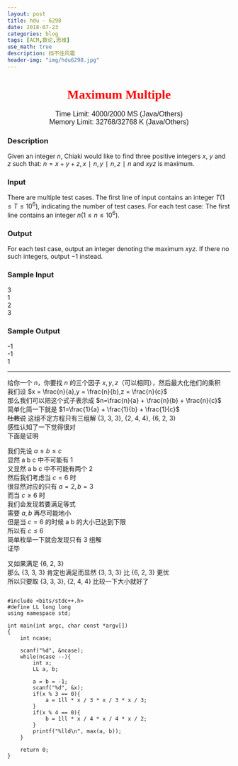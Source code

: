 ```yaml
---
layout: post
title: hdu - 6298
date: 2018-07-23
categories: blog
tags: [ACM,数论,思维]
use_math: true	
description: 挡不住风霜
header-img: "img/hdu6298.jpg"
---
```





<center><h1><font face="verdana" color="red"> Maximum Multiple </font></h1></center>

<center><font size="3" face="arial"> Time Limit: 4000/2000 MS (Java/Others) </font></center>	 
<center><font size="3" face="arial"> Memory Limit: 32768/32768 K (Java/Others) </font></center>	 	



### Description

Given an integer $n$, Chiaki would like to find three positive integers $x$, $y$ and $z$ such that: $n=x+y+z, x∣n, y∣n, z∣n$ and $xyz$ is maximum.

### Input

There are multiple test cases. The first line of input contains an integer $T (1≤T≤10^6)$, indicating the number of test cases. For each test case:
The first line contains an integer $n (1≤n≤10^6)$.

### Output

For each test case, output an integer denoting the maximum $xyz$. If there no such integers, output −1 instead.

### Sample Input

3<br>
1<br>
2<br>
3<br>

### Sample Output

-1<br>
-1<br>
1<br>

***
给你一个 $n$，你要找 $n$ 的三个因子 $x,y,z$（可以相同），然后最大化他们的乘积<br>
我们设 $x = \frac{n}{a},y = \frac{n}{b},z = \frac{n}{c}$<br>
那么我们可以把这个式子表示成 $n=\frac{n}{a} + \frac{n}{b} + \frac{n}{c}$<br>
简单化简一下就是 $1=\frac{1}{a} + \frac{1}{b} + \frac{1}{c}$<br>
~~杜教说~~ 这组不定方程只有三组解 {3, 3, 3}, {2, 4, 4}, {6, 2, 3}<br>
感性认知了一下觉得很对<br>
下面是证明<br>

我们先设 $a≤b≤c$<br>
显然 a b c 中不可能有 1 <br>
又显然 a b c  中不可能有两个 2<br>
然后我们考虑当 $c = 6$ 时<br>
很显然对应的只有 $a = 2, b = 3$<br>
而当 $c \geq 6$ 时<br>
我们会发现若要满足等式<br>
需要 $a, b$ 再尽可能地小<br>
但是当 $c = 6$ 的时候 a b 的大小已达到下限<br>
所以有 $c \leq 6$ <br>
简单枚举一下就会发现只有 3 组解<br>
证毕<br>

又如果满足 {6, 2, 3}<br>
那么 {3, 3, 3} 肯定也满足而显然 {3, 3, 3} 比 {6, 2, 3} 更优<br>
所以只要取 {3, 3, 3}, {2, 4, 4} 比较一下大小就好了<br>




<pre><code>
#include &lt;bits/stdc++.h&gt;
#define LL long long
using namespace std;

int main(int argc, char const *argv[])
{
    int ncase;

    scanf("%d", &ncase);
    while(ncase --){
        int x;
        LL a, b;
    
        a = b = -1;
        scanf("%d", &x);
        if(x % 3 == 0){
            a = 1ll * x / 3 * x / 3 * x / 3;
        }
        if(x % 4 == 0){
            b = 1ll * x / 4 * x / 4 * x / 2;
        }
        printf("%lld\n", max(a, b));
    }
    
    return 0;
}
